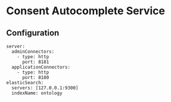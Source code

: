 # Consent Autocomplete Service

## Configuration

```
server:
  adminConnectors:
    - type: http
      port: 8181
  applicationConnectors:
    - type: http
      port: 8180
elasticSearch:
  servers: [127.0.0.1:9300]
  indexName: ontology
```
